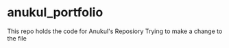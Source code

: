# anukul_portfolio
This repo holds the code for Anukul's Reposiory
Trying to make a change to the file